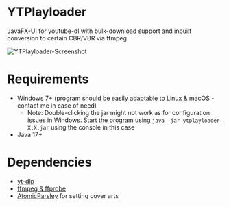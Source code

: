 # YTPlayloader
JavaFX-UI for youtube-dl with bulk-download support and inbuilt conversion to certain CBR/VBR via ffmpeg

![YTPlayloader-Screenshot](https://user-images.githubusercontent.com/15632467/222186731-0f391cf3-61ea-494e-a764-03cea2fec35b.png)

# Requirements
- Windows 7+ (program should be easily adaptable to Linux & macOS - contact me in case of need)
  - Note: Double-clicking the jar might not work as for configuration issues in Windows. Start the program using `java -jar ytplayloader-X.X.jar` using the console in this case
- Java 17+

# Dependencies
- [yt-dlp](https://github.com/yt-dlp/yt-dlp)
- [ffmpeg & ffprobe](https://github.com/yt-dlp/FFmpeg-Builds)
- [AtomicParsley](http://atomicparsley.sourceforge.net/) for setting cover arts

